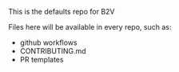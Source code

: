 This is the defaults repo for B2V

Files here will be available in every repo, such as:
* github workflows
* CONTRIBUTING.md
* PR templates
